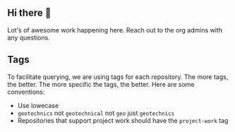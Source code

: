 ## Hi there 👋

Lot's of awesome work happening here. Reach out to the org admins with any questions.

<!--

**Here are some ideas to get you started:**

🙋‍♀️ A short introduction - what is your organization all about?
🌈 Contribution guidelines - how can the community get involved?
👩‍💻 Useful resources - where can the community find your docs? Is there anything else the community should know?
🍿 Fun facts - what does your team eat for breakfast?
🧙 Remember, you can do mighty things with the power of [Markdown](https://docs.github.com/github/writing-on-github/getting-started-with-writing-and-formatting-on-github/basic-writing-and-formatting-syntax)
-->


## Tags
To facilitate querying, we are using tags for each repository. The more tags, the better. The more specific the tags, the better.
Here are some conventions:
* Use lowecase
* `geotechnics` not `geotechnical` not `geo` just `geotechnics`
* Repositories that support project work should have the `project-work` tag
